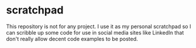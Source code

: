 scratchpad
==========
This repository is not for any project. I use it as my personal scratchpad so I can scribble
up some code for use in social media sites like LinkedIn that don't really allow decent code examples to be posted.
